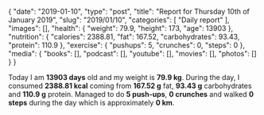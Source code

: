 {
    "date": "2019-01-10",
    "type": "post",
    "title": "Report for Thursday 10th of January 2019",
    "slug": "2019\/01\/10",
    "categories": [
        "Daily report"
    ],
    "images": [],
    "health": {
        "weight": 79.9,
        "height": 173,
        "age": 13903
    },
    "nutrition": {
        "calories": 2388.81,
        "fat": 167.52,
        "carbohydrates": 93.43,
        "protein": 110.9
    },
    "exercise": {
        "pushups": 5,
        "crunches": 0,
        "steps": 0
    },
    "media": {
        "books": [],
        "podcast": [],
        "youtube": [],
        "movies": [],
        "photos": []
    }
}

Today I am <strong>13903 days</strong> old and my weight is <strong>79.9 kg</strong>. During the day, I consumed <strong>2388.81 kcal</strong> coming from <strong>167.52 g</strong> fat, <strong>93.43 g</strong> carbohydrates and <strong>110.9 g</strong> protein. Managed to do <strong>5 push-ups</strong>, <strong>0 crunches</strong> and walked <strong>0 steps</strong> during the day which is approximately <strong>0 km</strong>.
